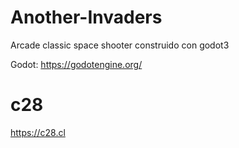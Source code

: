 # Another-Invaders
Arcade classic space shooter construido con godot3

Godot: https://godotengine.org/

# c28

https://c28.cl
